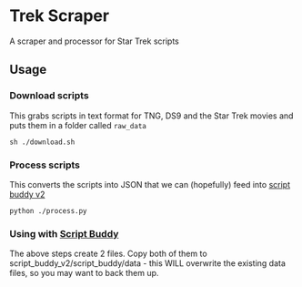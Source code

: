# Trek Scraper

A scraper and processor for Star Trek scripts

## Usage

### Download scripts

This grabs scripts in text format for TNG, DS9 and the Star Trek movies and puts them in a folder called `raw_data`

```
sh ./download.sh
```

### Process scripts

This converts the scripts into JSON that we can (hopefully) feed into [script buddy v2](https://github.com/cdpierse/script_buddy_v2)

```
python ./process.py
```

### Using with [Script Buddy](https://github.com/cdpierse/script_buddy_v2)

The above steps create 2 files. Copy both of them to script_buddy_v2/script_buddy/data - this WILL overwrite the existing data files, so you may want to back them up.
